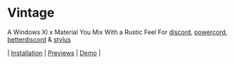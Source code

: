 # Vintage

A Windows XI x Material You Mix With a Rustic Feel For [discord](https://discord.com/), [powercord](https://powercord.dev), [betterdiscord](https://betterdiscord.app/) & [stylus](https://chrome.google.com/webstore/detail/stylus/clngdbkpkpeebahjckkjfobafhncgmne?hl=en-GB)

| [Installation](https://github.com/Lavender-Discord/Lavender/blob/main/.github/installation.md) | [Previews](https://github.com/Lavender-Discord/Lavender/blob/main/.github/previews.md) | [Demo](https://gibbu.github.io/ThemePreview/?file=https://cdn.jsdelivr.net/gh/Lavender-Discord/Lavender/lavender.theme.css) |
